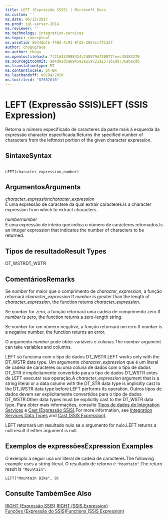 ```yaml
---
title: LEFT (Expressão SSIS) | Microsoft Docs
ms.custom: ''
ms.date: 06/13/2017
ms.prod: sql-server-2014
ms.reviewer: ''
ms.technology: integration-services
ms.topic: conceptual
ms.assetid: 5634dbfb-740d-4c93-8fd5-2854cc741327
author: chugugrace
ms.author: chugu
ms.openlocfilehash: 7f21d134988414c7d8579d720877feec45383270
ms.sourcegitcommit: ad4d92dce894592a259721a1571b1d8736abacdb
ms.translationtype: MT
ms.contentlocale: pt-BR
ms.lasthandoff: 08/04/2020
ms.locfileid: "87582010"
---
```

# <a name="left-ssis-expression"></a><span data-ttu-id="71db9-102">LEFT (Expressão SSIS)</span><span class="sxs-lookup"><span data-stu-id="71db9-102">LEFT (SSIS Expression)</span></span>
  <span data-ttu-id="71db9-103">Retorna o número especificado de caracteres da parte mais à esquerda da expressão character especificada.</span><span class="sxs-lookup"><span data-stu-id="71db9-103">Returns the specified number of characters from the leftmost portion of the given character expression.</span></span>  
  
## <a name="syntax"></a><span data-ttu-id="71db9-104">Sintaxe</span><span class="sxs-lookup"><span data-stu-id="71db9-104">Syntax</span></span>  
  
```  
  
LEFT(character_expression,number)  
```  
  
## <a name="arguments"></a><span data-ttu-id="71db9-105">Argumentos</span><span class="sxs-lookup"><span data-stu-id="71db9-105">Arguments</span></span>  
 <span data-ttu-id="71db9-106">*character_expression*</span><span class="sxs-lookup"><span data-stu-id="71db9-106">*character_expression*</span></span>  
 <span data-ttu-id="71db9-107">É uma expressão de caractere da qual extrair caracteres.</span><span class="sxs-lookup"><span data-stu-id="71db9-107">Is a character expression from which to extract characters.</span></span>  
  
 <span data-ttu-id="71db9-108">*number*</span><span class="sxs-lookup"><span data-stu-id="71db9-108">*number*</span></span>  
 <span data-ttu-id="71db9-109">É uma expressão de inteiro que indica o número de caracteres retornados.</span><span class="sxs-lookup"><span data-stu-id="71db9-109">Is an integer expression that indicates the number of characters to be returned.</span></span>  
  
## <a name="result-types"></a><span data-ttu-id="71db9-110">Tipos de resultado</span><span class="sxs-lookup"><span data-stu-id="71db9-110">Result Types</span></span>  
 <span data-ttu-id="71db9-111">DT_WSTR</span><span class="sxs-lookup"><span data-stu-id="71db9-111">DT_WSTR</span></span>  
  
## <a name="remarks"></a><span data-ttu-id="71db9-112">Comentários</span><span class="sxs-lookup"><span data-stu-id="71db9-112">Remarks</span></span>  
 <span data-ttu-id="71db9-113">Se *number* for maior que o comprimento de *character_expression*, a função retornará *character_expression*.</span><span class="sxs-lookup"><span data-stu-id="71db9-113">If *number* is greater than the length of *character_expression*, the function returns *character_expression*.</span></span>  
  
 <span data-ttu-id="71db9-114">Se *number* for zero, a função retornará uma cadeia de comprimento zero.</span><span class="sxs-lookup"><span data-stu-id="71db9-114">If *number* is zero, the function returns a zero-length string.</span></span>  
  
 <span data-ttu-id="71db9-115">Se *number* for um número negativo, a função retornará um erro.</span><span class="sxs-lookup"><span data-stu-id="71db9-115">If *number* is a negative number, the function returns an error.</span></span>  
  
 <span data-ttu-id="71db9-116">O argumento *number* pode obter variáveis e colunas.</span><span class="sxs-lookup"><span data-stu-id="71db9-116">The *number* argument can take variables and columns.</span></span>  
  
 <span data-ttu-id="71db9-117">LEFT só funciona com o tipo de dados DT_WSTR.</span><span class="sxs-lookup"><span data-stu-id="71db9-117">LEFT works only with the DT_WSTR data type.</span></span> <span data-ttu-id="71db9-118">Um argumento *character_expression* que é um literal de cadeia de caracteres ou uma coluna de dados com o tipo de dados DT_STR é implicitamente convertido para o tipo de dados DT_WSTR antes de LEFT executar sua operação.</span><span class="sxs-lookup"><span data-stu-id="71db9-118">A *character_expression* argument that is a string literal or a data column with the DT_STR data type is implicitly cast to the DT_WSTR data type before LEFT performs its operation.</span></span> <span data-ttu-id="71db9-119">Outros tipos de dados devem ser explicitamente convertidos para o tipo de dados DT_WSTR.</span><span class="sxs-lookup"><span data-stu-id="71db9-119">Other data types must be explicitly cast to the DT_WSTR data type.</span></span> <span data-ttu-id="71db9-120">Para obter mais informações, consulte [Tipos de dados do Integration Services](../data-flow/integration-services-data-types.md) e [Cast &#40;Expressão SSIS&#41;](cast-ssis-expression.md).</span><span class="sxs-lookup"><span data-stu-id="71db9-120">For more information, see [Integration Services Data Types](../data-flow/integration-services-data-types.md) and [Cast &#40;SSIS Expression&#41;](cast-ssis-expression.md).</span></span>  
  
 <span data-ttu-id="71db9-121">LEFT retornará um resultado nulo se o argumento for nulo.</span><span class="sxs-lookup"><span data-stu-id="71db9-121">LEFT returns a null result if either argument is null.</span></span>  
  
## <a name="expression-examples"></a><span data-ttu-id="71db9-122">Exemplos de expressões</span><span class="sxs-lookup"><span data-stu-id="71db9-122">Expression Examples</span></span>  
 <span data-ttu-id="71db9-123">O exemplo a seguir usa um literal de cadeia de caracteres.</span><span class="sxs-lookup"><span data-stu-id="71db9-123">The following example uses a string literal.</span></span> <span data-ttu-id="71db9-124">O resultado de retorno é `"Mountain"`.</span><span class="sxs-lookup"><span data-stu-id="71db9-124">The return result is `"Mountain"`.</span></span>  
  
```  
LEFT("Mountain Bike", 8)  
```  
  
## <a name="see-also"></a><span data-ttu-id="71db9-125">Consulte Também</span><span class="sxs-lookup"><span data-stu-id="71db9-125">See Also</span></span>  
 <span data-ttu-id="71db9-126">[RIGHT &#40;Expressão SSIS&#41;](right-ssis-expression.md) </span><span class="sxs-lookup"><span data-stu-id="71db9-126">[RIGHT &#40;SSIS Expression&#41;](right-ssis-expression.md) </span></span>  
 [<span data-ttu-id="71db9-127">Funções &#40;Expressão do SSIS&#41;</span><span class="sxs-lookup"><span data-stu-id="71db9-127">Functions &#40;SSIS Expression&#41;</span></span>](functions-ssis-expression.md)  
  
  
